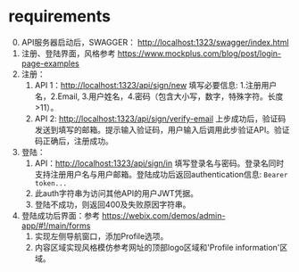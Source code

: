 requirements
============

0. API服务器启动后，SWAGGER： <http://localhost:1323/swagger/index.html>
1. 注册、登陆界面，风格参考 <https://www.mockplus.com/blog/post/login-page-examples>
2. 注册：
   1. API 1：<http://localhost:1323/api/sign/new> 填写必要信息: 1.注册用户名，2.Email, 3.用户姓名，4.密码（包含大小写，数字，特殊字符。长度>11）。
   2. API 2: <http://localhost:1323/api/sign/verify-email> 上步成功后，验证码发送到填写的邮箱。提示输入验证码，用户输入后调用此步验证API。验证码正确后，注册成功。
3. 登陆：
   1. API：<http://localhost:1323/api/sign/in> 填写登录名与密码。登录名同时支持注册用户名与用户邮箱。登陆成功后返回authentication信息: `Bearer token...`
   2. 此auth字符串为访问其他API的用户JWT凭据。
   3. 登陆不成功，则返回400及失败原因字符串。
4. 登陆成功后界面：参考 <https://webix.com/demos/admin-app/#!/main/forms>
   1. 实现左侧导航窗口，添加Profile选项。
   2. 内容区域实现风格模仿参考网址的顶部logo区域和'Profile information'区域。
